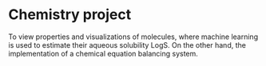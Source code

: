 # Chemistry project
To view properties and visualizations of molecules, where machine learning is used to estimate their aqueous solubility LogS. On the other hand, the implementation of a chemical equation balancing system.
